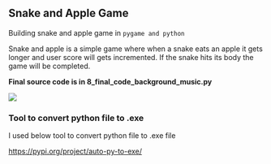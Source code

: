 ## Snake and Apple Game
Building snake and apple game in `pygame and python`

Snake and apple is a simple game where when a snake eats an apple it gets longer and user score will gets incremented. If the snake hits its body the game will be completed.

**Final source code is in 8_final_code_background_music.py**

![](game_preview.gif)

### Tool to convert python file to .exe

I used below tool to convert python file to .exe file

https://pypi.org/project/auto-py-to-exe/

